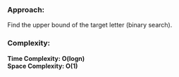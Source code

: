 ### Approach:
Find the upper bound of the target letter (binary search).
​
### Complexity:
**Time Complexity: O(logn)**\
**Space Complexity: O(1)**